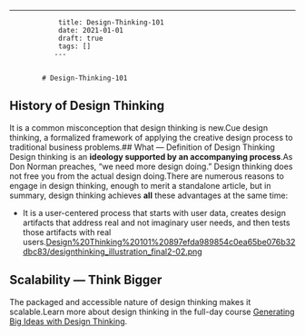 ---
                title: Design-Thinking-101
                date: 2021-01-01    
                draft: true
                tags: []
               ---


            # Design-Thinking-101

## History of Design Thinking
It is a common misconception that design thinking is new.Cue design thinking, a formalized framework of applying the creative design process to traditional business problems.## What — Definition of Design Thinking
Design thinking is an **ideology supported by an accompanying process**.As Don Norman preaches, “we need more design doing.” Design thinking does not free you from the actual design doing.There are numerous reasons to engage in design thinking, enough to merit a standalone article, but in summary, design thinking achieves **all** these advantages at the same time:
- It is a user-centered process that starts with user data, creates design artifacts that address real and not imaginary user needs, and then tests those artifacts with real users.[Design%20Thinking%20101%20897efda989854c0ea65be076b32dbc83/designthinking_illustration_final2-02.png](Design%20Thinking%20101%20897efda989854c0ea65be076b32dbc83/designthinking_illustration_final2-02.png)
## Scalability — Think Bigger
The packaged and accessible nature of design thinking makes it scalable.Learn more about design thinking in the full-day course [Generating Big Ideas with Design Thinking](https://www.nngroup.com/courses/generating-big-ideas/).